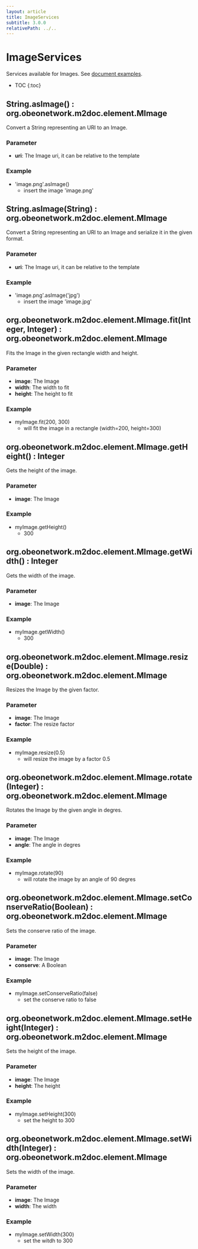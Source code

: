 ```yaml
---
layout: article
title: ImageServices
subtitle: 3.0.0
relativePath: ../..
---
```


<!--
/********************************************************************************
** Copyright (c) 2015 Obeo.
** All rights reserved. This program and the accompanying materials
** are made available under the terms of the Eclipse Public License v1.0
** which accompanies this distribution, and is available at
** http://www.eclipse.org/legal/epl-v10.html
**
** Contributors:
**    Stephane Begaudeau (Obeo) - initial API and implementation
*********************************************************************************/
-->

# ImageServices

Services available for Images. See [document examples](https://github.com/ObeoNetwork/M2Doc/tree/3.0.0/tests/org.obeonetwork.m2doc.tests/resources/imageServices).

* TOC
{:toc}

## String.asImage() : org.obeonetwork.m2doc.element.MImage

Convert a String representing an URI to an Image.

### Parameter

* **uri**: The Image uri, it can be relative to the template

### Example

* 'image.png'.asImage()
  * insert the image 'image.png'

## String.asImage(String) : org.obeonetwork.m2doc.element.MImage

Convert a String representing an URI to an Image and serialize it in the given format.

### Parameter

* **uri**: The Image uri, it can be relative to the template

### Example

* 'image.png'.asImage('jpg')
  * insert the image 'image.jpg'

## org.obeonetwork.m2doc.element.MImage.fit(Integer, Integer) : org.obeonetwork.m2doc.element.MImage

Fits the Image in the given rectangle width and height.

### Parameter

* **image**: The Image
* **width**: The width to fit
* **height**: The height to fit

### Example

* myImage.fit(200, 300)
  * will fit the image in a rectangle (width=200, height=300)

## org.obeonetwork.m2doc.element.MImage.getHeight() : Integer

Gets the height of the image.

### Parameter

* **image**: The Image

### Example

* myImage.getHeight()
  * 300

## org.obeonetwork.m2doc.element.MImage.getWidth() : Integer

Gets the width of the image.

### Parameter

* **image**: The Image

### Example

* myImage.getWidth()
  * 300

## org.obeonetwork.m2doc.element.MImage.resize(Double) : org.obeonetwork.m2doc.element.MImage

Resizes the Image by the given factor.

### Parameter

* **image**: The Image
* **factor**: The resize factor

### Example

* myImage.resize(0.5)
  * will resize the image by a factor 0.5

## org.obeonetwork.m2doc.element.MImage.rotate(Integer) : org.obeonetwork.m2doc.element.MImage

Rotates the Image by the given angle in degres.

### Parameter

* **image**: The Image
* **angle**: The angle in degres

### Example

* myImage.rotate(90)
  * will rotate the image by an angle of 90 degres

## org.obeonetwork.m2doc.element.MImage.setConserveRatio(Boolean) : org.obeonetwork.m2doc.element.MImage

Sets the conserve ratio of the image.

### Parameter

* **image**: The Image
* **conserve**: A Boolean

### Example

* myImage.setConserveRatio(false)
  * set the conserve ratio to false

## org.obeonetwork.m2doc.element.MImage.setHeight(Integer) : org.obeonetwork.m2doc.element.MImage

Sets the height of the image.

### Parameter

* **image**: The Image
* **height**: The height

### Example

* myImage.setHeight(300)
  * set the height to 300

## org.obeonetwork.m2doc.element.MImage.setWidth(Integer) : org.obeonetwork.m2doc.element.MImage

Sets the width of the image.

### Parameter

* **image**: The Image
* **width**: The width

### Example

* myImage.setWidth(300)
  * set the witdh to 300



